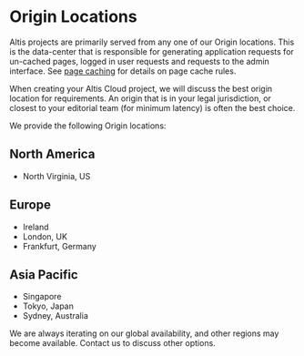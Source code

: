 # Origin Locations

Altis projects are primarily served from any one of our Origin locations. This is the data-center that is responsible for generating
application requests for un-cached pages, logged in user requests and requests to the admin interface.
See [page caching](./page-caching.md) for details on page cache rules.

When creating your Altis Cloud project, we will discuss the best origin location for requirements. An origin that is in your legal
jurisdiction, or closest to your editorial team (for minimum latency) is often the best choice.

We provide the following Origin locations:

## North America

- North Virginia, US

## Europe

- Ireland
- London, UK
- Frankfurt, Germany

## Asia Pacific

- Singapore
- Tokyo, Japan
- Sydney, Australia

We are always iterating on our global availability, and other regions may become available. Contact us to discuss other options.
